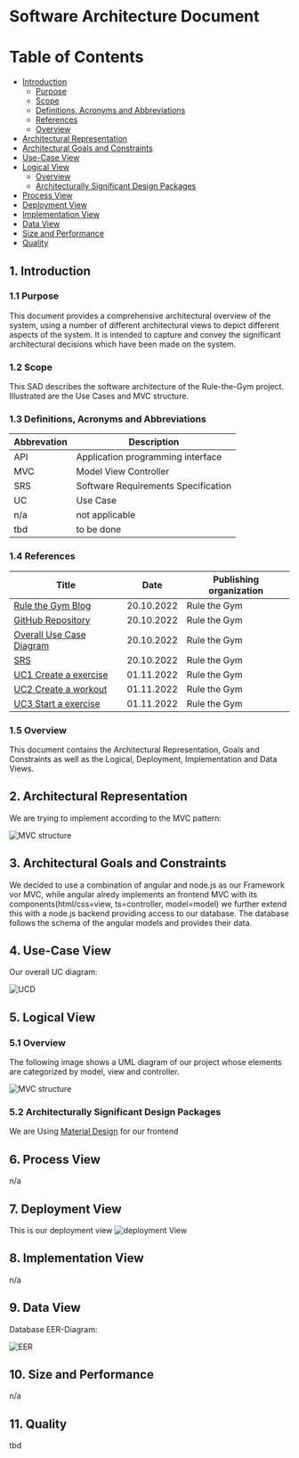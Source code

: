 # Software Architecture Document

# Table of Contents
- [Introduction](#1-introduction)
    - [Purpose](#11-purpose)
    - [Scope](#12-scope)
    - [Definitions, Acronyms and Abbreviations](#13-definitions-acronyms-and-abbreviations)
    - [References](#14-references)
    - [Overview](#15-overview)
- [Architectural Representation](#2-architectural-representation)
- [Architectural Goals and Constraints](#3-architectural-goals-and-constraints)
- [Use-Case View](#4-use-case-view)
- [Logical View](#5-logical-view)
    - [Overview](#51-overview)
    - [Architecturally Significant Design Packages](#52-architecturally-significant-design-packages)
- [Process View](#6-process-view)
- [Deployment View](#7-deployment-view)
- [Implementation View](#8-implementation-view)
- [Data View](#9-data-view)
- [Size and Performance](#10-size-and-performance)
- [Quality](#11-quality)

## 1. Introduction

### 1.1 Purpose
This document provides a comprehensive architectural overview of the system, using a number of different architectural views to depict different aspects of the system. It is intended to capture and convey the significant architectural decisions which have been made on the system.

### 1.2 Scope
This SAD describes the software architecture of the Rule-the-Gym project. Illustrated are the Use Cases and MVC structure.

### 1.3 Definitions, Acronyms and Abbreviations

| Abbrevation | Description                            |
| ----------- | -------------------------------------- |
| API         | Application programming interface      |
| MVC         | Model View Controller                  |
| SRS         | Software Requirements Specification    |
| UC          | Use Case                               |
| n/a         | not applicable                         |
| tbd         | to be done                             |


### 1.4 References

| Title                                                              		 | Date       | Publishing organization   |
| ---------------------------------------------------------------------------|:----------:| ------------------------- |
| [Rule the Gym Blog](https://rulethegym597135702.wordpress.com/)            | 20.10.2022 | Rule the Gym |
| [GitHub Repository](https://github.com/tthomasb/FitnessWebApp)             | 20.10.2022 | Rule the Gym |
| [Overall Use Case Diagram](../UseCases/Overall_Use_Case_Diagram.drawio.svg)| 20.10.2022 | Rule the Gym |
| [SRS](./SRS.md)                      		                                 | 20.10.2022 | Rule the Gym |
| [UC1 Create a exercise](../UseCases/CreateExercise.md)           		     | 01.11.2022 | Rule the Gym |
| [UC2 Create a workout ](../UseCases/CreateWorkout.md)           		     | 01.11.2022 | Rule the Gym |
| [UC3 Start a exercise ](../UseCases/StartExercise.md)           		     | 01.11.2022 | Rule the Gym |


### 1.5 Overview
This document contains the Architectural Representation, Goals and Constraints as well
as the Logical, Deployment, Implementation and Data Views.

## 2. Architectural Representation
We are trying to implement according to the MVC pattern:

![MVC structure](../MVC_STRUCTURE.drawio.svg)

## 3. Architectural Goals and Constraints
We decided to use a combination of angular and node.js as our Framework vor MVC, while angular alredy implements an frontend MVC with its components(html/css=view, ts=controller, model=model) we further extend this with a node.js backend providing access to our database. The database follows the schema of the angular models and provides their data.

## 4. Use-Case View
Our overall UC diagram:

![UCD](../UseCases/Overall_Use_Case_Diagram.drawio.svg)

## 5. Logical View

### 5.1 Overview
The following image shows a UML diagram of our project whose elements are categorized by model, view and controller.

![MVC structure](../MVC_STRUCTURE.drawio.svg)

### 5.2 Architecturally Significant Design Packages
We are Using [Material Design](https://m3.material.io) for our frontend

## 6. Process View
n/a

## 7. Deployment View
This is our deployment view
![deployment View](../Deployment_View.drawio.svg)


## 8. Implementation View

n/a

## 9. Data View
Database EER-Diagram:

![EER](/EER-Diagramm.drawio.svg)

## 10. Size and Performance
n/a

## 11. Quality
tbd